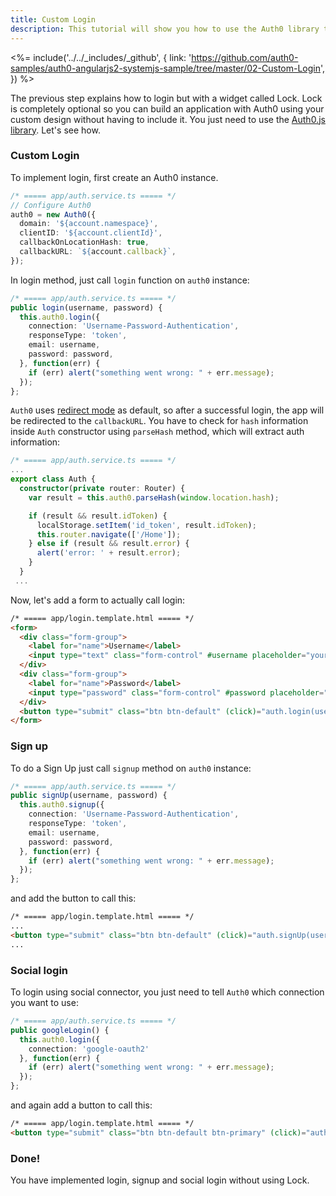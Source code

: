 ```yaml
---
title: Custom Login
description: This tutorial will show you how to use the Auth0 library to add custom authentication and authorization to your web app.
---
```


<%= include('../../_includes/_github', {
  link: 'https://github.com/auth0-samples/auth0-angularjs2-systemjs-sample/tree/master/02-Custom-Login',
}) %>


The previous step explains how to login but with a widget called Lock. Lock is completely optional so you can build an application with Auth0 using your custom design without having to include it. You just need to use the [Auth0.js library](https://github.com/auth0/auth0.js). Let's see how.

### Custom Login

To implement login, first create an Auth0 instance.

```typescript
/* ===== app/auth.service.ts ===== */
// Configure Auth0
auth0 = new Auth0({
  domain: '${account.namespace}',
  clientID: '${account.clientId}',
  callbackOnLocationHash: true,
  callbackURL: `${account.callback}`,
});
```

In login method, just call `login` function on `auth0` instance:

```typescript
/* ===== app/auth.service.ts ===== */
public login(username, password) {
  this.auth0.login({
    connection: 'Username-Password-Authentication',
    responseType: 'token',
    email: username,
    password: password,
  }, function(err) {
    if (err) alert("something went wrong: " + err.message);
  });
};
```

`Auth0` uses [redirect mode](https://github.com/auth0/auth0.js#redirect-mode) as default, so after a successful login, the app will be redirected to the `callbackURL`.
You have to check for `hash` information inside `Auth` constructor using `parseHash` method, which will extract auth information:

```typescript
/* ===== app/auth.service.ts ===== */
...
export class Auth {
  constructor(private router: Router) {
    var result = this.auth0.parseHash(window.location.hash);

    if (result && result.idToken) {
      localStorage.setItem('id_token', result.idToken);
      this.router.navigate(['/Home']);
    } else if (result && result.error) {
      alert('error: ' + result.error);
    }
  }
 ...
```

Now, let's add a form to actually call login:

```html
/* ===== app/login.template.html ===== */
<form>
  <div class="form-group">
    <label for="name">Username</label>
    <input type="text" class="form-control" #username placeholder="yours@example.com">
  </div>
  <div class="form-group">
    <label for="name">Password</label>
    <input type="password" class="form-control" #password placeholder="your password">
  </div>
  <button type="submit" class="btn btn-default" (click)="auth.login(username.value, password.value)">Login</button>
</form>
```

### Sign up

To do a Sign Up just call `signup` method on `auth0` instance:

```typescript
/* ===== app/auth.service.ts ===== */
public signUp(username, password) {
  this.auth0.signup({
    connection: 'Username-Password-Authentication',
    responseType: 'token',
    email: username,
    password: password,
  }, function(err) {
    if (err) alert("something went wrong: " + err.message);
  });
};
```

and add the button to call this:

```html
/* ===== app/login.template.html ===== */
...
<button type="submit" class="btn btn-default" (click)="auth.signUp(username.value, password.value)">Sign Up</button>
...
```

### Social login

To login using social connector, you just need to tell `Auth0` which connection you want to use:

```typescript
/* ===== app/auth.service.ts ===== */
public googleLogin() {
  this.auth0.login({
    connection: 'google-oauth2'
  }, function(err) {
    if (err) alert("something went wrong: " + err.message);
  });
};
```

and again add a button to call this:

```html
/* ===== app/login.template.html ===== */
<button type="submit" class="btn btn-default btn-primary" (click)="auth.googleLogin()">Login with google</button>
```

### Done!

You have implemented login, signup and social login without using Lock. 